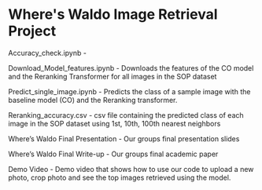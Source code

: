 # Where's Waldo Image Retrieval Project
Accuracy_check.ipynb - 

Download_Model_features.ipynb - Downloads the features of the CO model and the Reranking Transformer for all images in the SOP dataset

Predict_single_image.ipynb - Predicts the class of a sample image with the baseline model (CO) and the Reranking transformer.

Reranking_accuracy.csv - csv file containing the predicted class of each image in the SOP dataset using 1st, 10th, 100th nearest neighbors

Where’s Waldo Final Presentation - Our groups final presentation slides 

Where’s Waldo Final Write-up - Our groups final academic paper

Demo Video - Demo video that shows how to use our code to upload a new photo, crop photo and see the top images retrieved using the model. 
